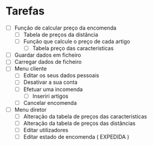 # Tarefas

- [ ] Função de calcular preço da encomenda
    - [ ] Tabela de preços da distância
    - [ ] Função que calcule o preço de cada artigo
        - [ ] Tabela preço das caracteristicas
- [ ] Guardar dados em ficheiro
- [ ] Carregar dados de ficheiro
- [ ] Menu cliente
    - [ ] Editar os seus dados pessoais
    - [ ] Desativar a sua conta
    - [ ] Efetuar uma incomenda
        - [ ] Inseriri artigos
    - [ ] Cancelar encomenda
- [ ] Menu diretor
    - [ ] Alteração da tabela de preços das caracteristicas
    - [ ] Alteração da tabela de preços das distâncias
    - [ ] Editar utilizadores
    - [ ] Editar estado de encomenda ( EXPEDIDA )